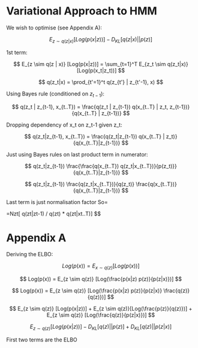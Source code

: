 # Variational Approach to HMM

We wish to optimise (see Appendix A):

$$
E_{z \sim q(z | x)} [Log(p(x | z))] - D_{KL}[q(z | x)||p(z)]
$$

1st term:

$$
E_{z \sim q(z | x)} [Log(p(x|z))] = \sum_{t=1}^T E_{z_t \sim q(z_t|x)} [Log(p(x_t|z_t))]
$$

$$
q(z_t|x) = \prod_{t'=1}^t q(z_{t'} | z_{t'-1}, x)
$$

Using Bayes rule (conditioned on $z_{t-1}$):

$$
q(z_t | z_{t-1}, x_{t..T}) = \frac{q(z_t | z_{t-1}) q(x_{t..T} | z_t, z_{t-1})}{q(x_{t..T} | z_{t-1})}
$$

Dropping dependency of x_t on z_t-1 given z_t:

$$
q(z_t|z_{t-1}, x_{t..T}) = \frac{q(z_t|z_{t-1}) q(x_{t..T} | z_t)}{q(x_{t..T}|z_{t-1})}
$$

Just using Bayes rules on last product term in numerator:

$$
q(z_t|z_{t-1}) \frac{\frac{q(x_{t..T}) q(z_t|x_{t..T})}{p(z_t)}}{q(x_{t..T}|z_{t-1})}
$$

$$
q(z_t|z_{t-1}) \frac{q(z_t|x_{t..T})}{q(z_t)} \frac{q(x_{t..T})}{q(x_{t..T}|z_{t-1})}
$$

Last term is just normalisation factor So=

=Nzt[ q(zt|zt-1) / q(zt) * q(zt|xt..T)]
$$

# Appendix A

Deriving the ELBO:


$$
Log(p(x)) = E_{x \sim q(z)} [Log(p(x))]
$$

$$
Log(p(x)) = E_{z \sim q(z)} [Log(\frac{p(x|z) p(z)}{p(z|x)})]
$$

$$
Log(p(x)) = E_{z \sim q(z)} [Log(\frac{p(x|z) p(z)}{p(z|x)} \frac{q(z)}{q(z)})]
$$

$$
E_{z \sim q(z)} [Log(p(x|z))] + E_{z \sim q(z)}[Log(\frac{p(z)}{q(z)})] + E_{z \sim q(z)} [Log(\frac{q(z)}{p(z|x)})]
$$

$$
E_{z \sim q(z)} [Log(p(x|z))] - D_{KL}[q(z)||p(z)] + D_{KL}[q(z)||p(z|x)]
$$


First two terms are the ELBO
